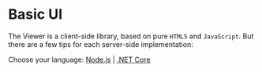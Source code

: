 # Basic UI

The Viewer is a client-side library, based on pure `HTML5` and `JavaScript`. But there are a few tips for each server-side implementation: 

Choose your language: [Node.js](designautomation/html/nodejs.md) | [.NET Core](designautomation/html/netcore.md)